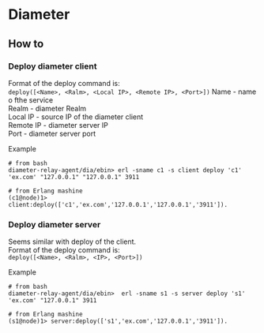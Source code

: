 # Diameter

## How to

### Deploy diameter client

Format of the deploy command is:   
```deploy([<Name>, <Ralm>, <Local IP>, <Remote IP>, <Port>])```
    Name - name o fthe service   
    Realm - diameter Realm   
    Local IP - source IP of the diameter client   
    Remote IP - diameter server IP   
    Port - diameter server port   
    
Example
```
# from bash
diameter-relay-agent/dia/ebin> erl -sname c1 -s client deploy 'c1' 'ex.com' "127.0.0.1" "127.0.0.1" 3911

# from Erlang mashine
(c1@node)1> client:deploy(['c1','ex.com','127.0.0.1','127.0.0.1','3911']).
```

### Deploy diameter server

Seems similar with  deploy of the client.   
Format of the deploy command is:   
```deploy([<Name>, <Ralm>, <IP>, <Port>])```

Example
```
# from bash
diameter-relay-agent/dia/ebin>  erl -sname s1 -s server deploy 's1' 'ex.com' "127.0.0.1" 3911

# from Erlang mashine
(s1@node)1> server:deploy(['s1','ex.com','127.0.0.1','3911']).
```
